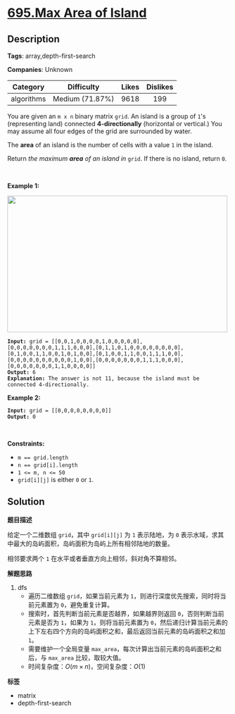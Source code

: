 # [695.Max Area of Island](https://leetcode.com/problems/max-area-of-island/description/)

## Description

**Tags**: array,depth-first-search

**Companies**: Unknown

|  Category  |   Difficulty    | Likes | Dislikes |
| :--------: | :-------------: | :---: | :------: |
| algorithms | Medium (71.87%) | 9618  |   199    |

<p>You are given an <code>m x n</code> binary matrix <code>grid</code>. An island is a group of <code>1</code>&#39;s (representing land) connected <strong>4-directionally</strong> (horizontal or vertical.) You may assume all four edges of the grid are surrounded by water.</p>
<p>The <strong>area</strong> of an island is the number of cells with a value <code>1</code> in the island.</p>
<p>Return <em>the maximum <strong>area</strong> of an island in </em><code>grid</code>. If there is no island, return <code>0</code>.</p>
<p>&nbsp;</p>
<p><strong class="example">Example 1:</strong></p>
<img alt="" src="https://assets.leetcode.com/uploads/2021/05/01/maxarea1-grid.jpg" style="width: 500px; height: 310px;" />
<pre><code><strong>Input:</strong> grid = [[0,0,1,0,0,0,0,1,0,0,0,0,0],[0,0,0,0,0,0,0,1,1,1,0,0,0],[0,1,1,0,1,0,0,0,0,0,0,0,0],[0,1,0,0,1,1,0,0,1,0,1,0,0],[0,1,0,0,1,1,0,0,1,1,1,0,0],[0,0,0,0,0,0,0,0,0,0,1,0,0],[0,0,0,0,0,0,0,1,1,1,0,0,0],[0,0,0,0,0,0,0,1,1,0,0,0,0]]
<strong>Output:</strong> 6
<strong>Explanation:</strong> The answer is not 11, because the island must be connected 4-directionally.</code></pre>
<p><strong class="example">Example 2:</strong></p>
<pre><code><strong>Input:</strong> grid = [[0,0,0,0,0,0,0,0]]
<strong>Output:</strong> 0</code></pre>
<p>&nbsp;</p>
<p><strong>Constraints:</strong></p>
<ul>
  <li><code>m == grid.length</code></li>
  <li><code>n == grid[i].length</code></li>
  <li><code>1 &lt;= m, n &lt;= 50</code></li>
  <li><code>grid[i][j]</code> is either <code>0</code> or <code>1</code>.</li>
</ul>

## Solution

**题目描述**

给定一个二维数组 `grid`，其中 `grid[i][j]` 为 `1` 表示陆地，为 `0` 表示水域，求其中最大的岛屿面积，岛屿面积为岛屿上所有相邻陆地的数量。

相邻要求两个 `1` 在水平或者垂直方向上相邻，斜对角不算相邻。

**解题思路**

1. dfs
   - 遍历二维数组 `grid`，如果当前元素为 `1`，则进行深度优先搜索，同时将当前元素置为 `0`，避免重复计算。
   - 搜索时，首先判断当前元素是否越界，如果越界则返回 `0`，否则判断当前元素是否为 `1`，如果为 `1`，则将当前元素置为 `0`，然后递归计算当前元素的上下左右四个方向的岛屿面积之和，最后返回当前元素的岛屿面积之和加 `1`。
   - 需要维护一个全局变量 `max_area`，每次计算出当前元素的岛屿面积之和后，与 `max_area` 比较，取较大值。
   - 时间复杂度：$O(m \times n)$，空间复杂度：$O(1)$

**标签**

- matrix
- depth-first-search
